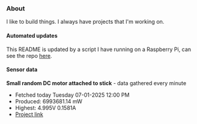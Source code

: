 ### About
I like to build things. I always have projects that I'm working on.

#### Automated updates
This README is updated by a script I have running on a Raspberry Pi, can see the repo [here](https://github.com/jdc-cunningham/raspi-git-repo-updater).

#### Sensor data


**Small random DC motor attached to stick** - data gathered every minute
- Fetched today Tuesday 07-01-2025 12:00 PM
- Produced: 6993681.14 mW
- Highest: 4.995V 0.1581A
- [Project link](https://github.com/jdc-cunningham/turbine-raspi)